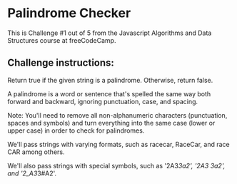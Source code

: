 # Palindrome Checker

<p> This is Challenge #1 out of 5 from the Javascript Algorithms and Data Structures course at freeCodeCamp.</p>

## Challenge instructions:

<p>Return true if the given string is a palindrome. Otherwise, return false.

A palindrome is a word or sentence that's spelled the same way both forward and backward, ignoring punctuation, case, and spacing.

Note: You'll need to remove all non-alphanumeric characters (punctuation, spaces and symbols) and turn everything into the same case (lower or upper case) in order to check for palindromes.

We'll pass strings with varying formats, such as racecar, RaceCar, and race CAR among others.

We'll also pass strings with special symbols, such as '2A3*3a2', '2A3 3a2', and '2_A3*3#A2'.</p>
